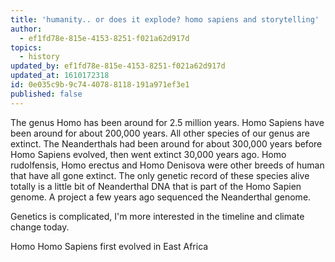 ```yaml
---
title: 'humanity.. or does it explode? homo sapiens and storytelling'
author:
  - ef1fd78e-815e-4153-8251-f021a62d917d
topics:
  - history
updated_by: ef1fd78e-815e-4153-8251-f021a62d917d
updated_at: 1610172318
id: 0e035c9b-9c74-4078-8118-191a971ef3e1
published: false
---
```

The genus Homo has been around for 2.5 million years. Homo Sapiens have been around for about 200,000 years. All other species of our genus are extinct. The Neanderthals had been around for about 300,000 years before Homo Sapiens evolved, then went extinct 30,000 years ago. Homo rudolfensis, Homo erectus and Homo Denisova were other breeds of human that have all gone extinct. The only genetic record of these species alive totally is a little bit of Neanderthal DNA that is part of the Homo Sapien genome. A project a few years ago sequenced the Neanderthal genome.

Genetics is complicated, I'm more interested in the timeline and climate change today.

Homo Homo Sapiens first evolved in East Africa